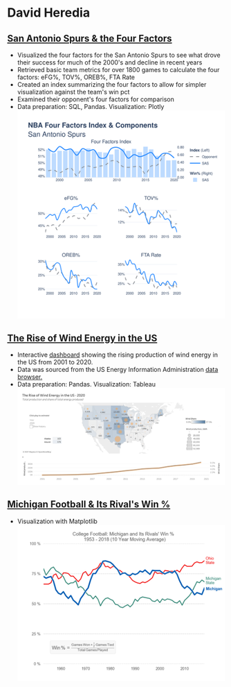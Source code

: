 # David Heredia

## [San Antonio Spurs & the Four Factors](https://github.com/david-heredia/portfolio-projects/tree/main/nba-four-factors)
- Visualized the four factors for the San Antonio Spurs to see what drove their success for much of the 2000's and decline in recent years
- Retrieved basic team metrics for over 1800 games to calculate the four factors: eFG%, TOV%, OREB%, FTA Rate
- Created an index summarizing the four factors to allow for simpler visualization against the team's win pct
- Examined their opponent's four factors for comparison
- Data preparation: SQL, Pandas. Visualization: Plotly
![](/nba-four-factors/ffindex-3.svg)

## [The Rise of Wind Energy in the US](https://github.com/david-heredia/portfolio-projects/tree/main/us-wind)
- Interactive [dashboard](https://public.tableau.com/views/USWindProduction/USWindEnergy?:language=en-US&:display_count=n&:origin=viz_share_link) showing the rising production of wind energy in the US from 2001 to 2020.
- Data was sourced from the US Energy Information Administration [data browser.](https://www.eia.gov/electricity/data/browser/)
- Data preparation: Pandas. Visualization: Tableau
![](/us-wind/US-Wind-Energy.png)

## [Michigan Football & Its Rival's Win %](https://github.com/david-heredia/portfolio-projects/tree/main/michigan-football)
- Visualization with Matplotlib
![](/michigan-football/michigan-football-winpct.jpg)
